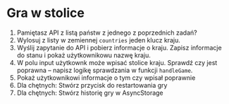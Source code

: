 # Gra w stolice

1. Pamiętasz API z listą państw z jednego z poprzednich zadań?
2. Wylosuj z listy w zemiennej `countries` jeden klucz kraju. 
3. Wyślij zapytanie do API i pobierz informacje o kraju. Zapisz informacje do stanu i pokaż użytkownikowu nazwę kraju. 
4. W polu input użytkownk może wpisać stolice kraju. Sprawdź czy jest poprawna – napisz logikę sprawdzania w funkcji `handleGame`.
5. Pokaż użytkownikowi informacje o tym czy wpisał poprawnie
6. Dla chętnych: Stwórz przycisk do restartowania gry
7. Dla chętnych: Stwórz historię gry w AsyncStorage

